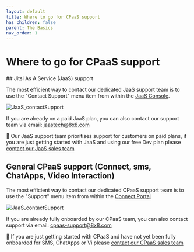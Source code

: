 ```yaml
---
layout: default
title: Where to go for CPaaS support
has_children: false
parent: The Basics
nav_order: 1
---
```


# Where to go for CPaaS support

## Jitsi As A Service (JaaS) support

The most efficient way to contact our dedicated JaaS support team is to use the "Contact Support" menu item from within the [JaaS Console](https://jaas.8x8.vc/).

![JaaS_contactSupport](/cpaas-wiki/image_assets/jaas/JaaS_contactSupport.jpg)

If you are already on a paid JaaS plan, you can also contact our support team via email: [jaastech@8x8.com](mailto:jaastech@8x8.com)

📘 Our JaaS support team prioritises support for customers on paid plans, if you are just getting started with JaaS and using our free Dev plan please [contact our JaaS sales team](https://jaas.8x8.vc/contact-us.html)

## General CPaaS support (Connect, sms, ChatApps, Video Interaction)

The most efficient way to contact our dedicated CPaaS support team is to use the "Support" menu item from within the [Connect Portal](https://connect.8x8.com/login/)

![JaaS_contactSupport](/cpaas-wiki/image_assets/connect/Connect_contactSupport.jpg)

If you are already fully onboarded by our CPaaS team, you can also contact support via email: [cpaas-support@8x8.com](mailto:cpaas-support@8x8.com)

📘 If you are just getting started with CPaaS and have not yet been fully onboarded for SMS, ChatApps or Vi please [contact our CPaaS sales team](https://www.8x8.com/products/apis#contact-us)
